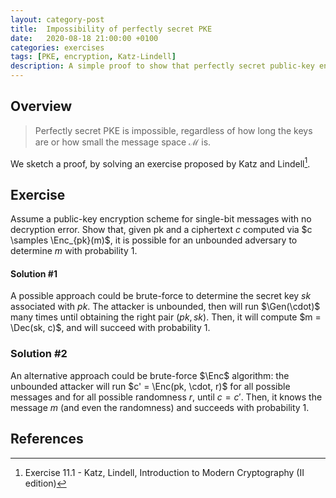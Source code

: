 ```yaml
---
layout: category-post
title:  Impossibility of perfectly secret PKE
date:   2020-08-18 21:00:00 +0100
categories: exercises
tags: [PKE, encryption, Katz-Lindell]
description: A simple proof to show that perfectly secret public-key encryption is impossible.
---
```

## Overview

> Perfectly secret PKE is impossible, regardless of how long the keys are or how small the message space $\mathcal{M}$ is.

We sketch a proof, by solving an exercise proposed by Katz and Lindell[^1].

## Exercise

Assume a public-key encryption scheme for single-bit messages with no decryption error.
Show that, given pk and a ciphertext $c$ computed via $c \samples \Enc_{pk}(m)$, it is possible for an unbounded adversary to determine $m$ with probability 1. 

#### Solution \#1

A possible approach could be brute-force to determine the secret key $sk$ associated with $pk$.
The attacker is unbounded, then will run $\Gen(\cdot)$ many times until obtaining the right pair $(pk, sk)$.
Then, it will compute $m = \Dec(sk, c)$, and will succeed with probability 1.

### Solution \#2

An alternative approach could be brute-force $\Enc$ algorithm: the unbounded attacker will run $c' = \Enc(pk, \cdot, r)$ for all possible messages and for all possible randomness $r$, until $c = c'$.
Then, it knows the message $m$ (and even the randomness) and succeeds with probability 1.

## References

[^1]: Exercise 11.1 - Katz, Lindell, Introduction to Modern Cryptography (II edition)